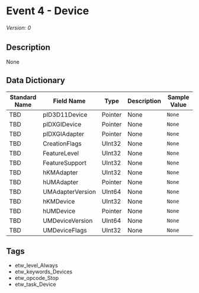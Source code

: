 # Event 4 - Device
###### Version: 0

## Description
None

## Data Dictionary
|Standard Name|Field Name|Type|Description|Sample Value|
|---|---|---|---|---|
|TBD|pID3D11Device|Pointer|None|`None`|
|TBD|pIDXGIDevice|Pointer|None|`None`|
|TBD|pIDXGIAdapter|Pointer|None|`None`|
|TBD|CreationFlags|UInt32|None|`None`|
|TBD|FeatureLevel|UInt32|None|`None`|
|TBD|FeatureSupport|UInt32|None|`None`|
|TBD|hKMAdapter|UInt32|None|`None`|
|TBD|hUMAdapter|Pointer|None|`None`|
|TBD|UMAdapterVersion|UInt64|None|`None`|
|TBD|hKMDevice|UInt32|None|`None`|
|TBD|hUMDevice|Pointer|None|`None`|
|TBD|UMDeviceVersion|UInt64|None|`None`|
|TBD|UMDeviceFlags|UInt32|None|`None`|

## Tags
* etw_level_Always
* etw_keywords_Devices
* etw_opcode_Stop
* etw_task_Device